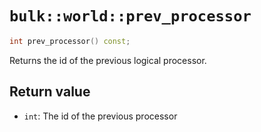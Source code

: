 # `bulk::world::prev_processor`

```cpp
int prev_processor() const;
```

Returns the id of the previous logical processor.

## Return value

- `int`: The id of the previous processor
